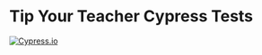 # Tip Your Teacher Cypress Tests

[![Cypress.io](https://img.shields.io/badge/tested%20with-Cypress-04C38E.svg)](https://www.cypress.io/)

